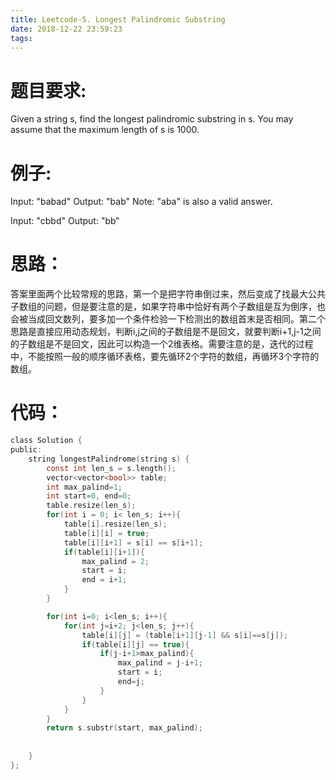 ```yaml
---
title: Leetcode-5. Longest Palindromic Substring
date: 2018-12-22 23:59:23
tags:
---
```


# 题目要求:
Given a string s, find the longest palindromic substring in s. You may assume that the maximum length of s is 1000.
# 例子:
Input: "babad"
Output: "bab"
Note: "aba" is also a valid answer.

Input: "cbbd"
Output: "bb"

# 思路：
答案里面两个比较常规的思路，第一个是把字符串倒过来，然后变成了找最大公共子数组的问题，但是要注意的是，如果字符串中恰好有两个子数组是互为倒序，也会被当成回文数列，要多加一个条件检验一下检测出的数组首末是否相同。第二个思路是直接应用动态规划，判断i,j之间的子数组是不是回文，就要判断i+1,j-1之间的子数组是不是回文，因此可以构造一个2维表格。需要注意的是，迭代的过程中，不能按照一般的顺序循环表格，要先循环2个字符的数组，再循环3个字符的数组。

# 代码：
```c
class Solution {
public:
    string longestPalindrome(string s) {
        const int len_s = s.length();
        vector<vector<bool>> table;
        int max_palind=1;
        int start=0, end=0;
        table.resize(len_s);
        for(int i = 0; i< len_s; i++){
            table[i].resize(len_s);
            table[i][i] = true;
            table[i][i+1] = s[i] == s[i+1];
            if(table[i][i+1]){
                max_palind = 2;
                start = i;
                end = i+1;
            }
        }

        for(int i=0; i<len_s; i++){
            for(int j=i+2; j<len_s; j++){
                table[i][j] = (table[i+1][j-1] && s[i]==s[j]);
                if(table[i][j] == true){
                    if(j-i+1>max_palind){
                        max_palind = j-i+1;
                        start = i;
                        end=j;
                    }
                }
            }
        }
        return s.substr(start, max_palind);
        
        
    }
};
```

